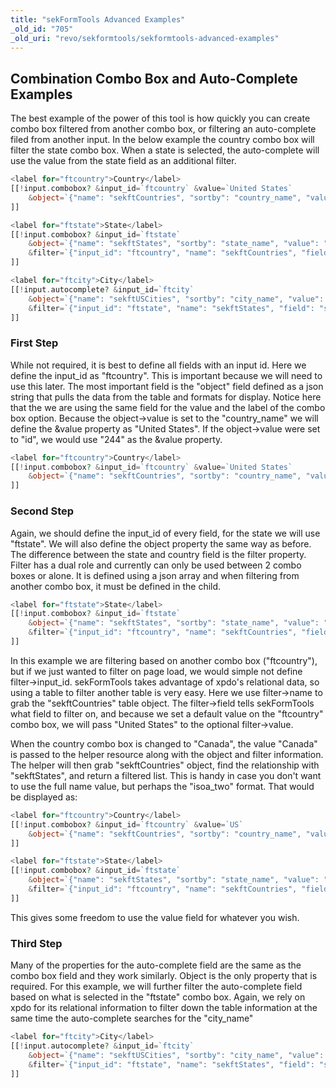 ```yaml
---
title: "sekFormTools Advanced Examples"
_old_id: "705"
_old_uri: "revo/sekformtools/sekformtools-advanced-examples"
---
```


## Combination Combo Box and Auto-Complete Examples

The best example of the power of this tool is how quickly you can create combo box filtered from another combo box, or filtering an auto-complete filed from another input. In the below example the country combo box will filter the state combo box. When a state is selected, the auto-complete will use the value from the state field as an additional filter.

``` php
<label for="ftcountry">Country</label>
[[!input.combobox? &input_id=`ftcountry` &value=`United States`
    &object=`{"name": "sekftCountries", "sortby": "country_name", "value": "country_name", "label": "country_name"}`
]]

<label for="ftstate">State</label>
[[!input.combobox? &input_id=`ftstate`
    &object=`{"name": "sekftStates", "sortby": "state_name", "value": "state_name", "label": "state_name"}`
    &filter=`{"input_id": "ftcountry", "name": "sekftCountries", "field": "country_name", "value": "United States"}`
]]

<label for="ftcity">City</label>
[[!input.autocomplete? &input_id=`ftcity`
    &object=`{"name": "sekftUSCities", "sortby": "city_name", "value": "city_name", "label": "city_name"}`
    &filter=`{"input_id": "ftstate", "name": "sekftStates", "field": "state_name"}`
]]
```

### First Step

While not required, it is best to define all fields with an input id. Here we define the input\_id as "ftcountry". This is important because we will need to use this later. The most important field is the "object" field defined as a json string that pulls the data from the table and formats for display. Notice here that the we are using the same field for the value and the label of the combo box option. Because the object->value is set to the "country\_name" we will define the &value property as "United States". If the object->value were set to "id", we would use "244" as the &value property.

``` php
<label for="ftcountry">Country</label>
[[!input.combobox? &input_id=`ftcountry` &value=`United States`
    &object=`{"name": "sekftCountries", "sortby": "country_name", "value": "country_name", "label": "country_name"}`
]]
```

### Second Step

Again, we should define the input\_id of every field, for the state we will use "ftstate". We will also define the object property the same way as before. The difference between the state and country field is the filter property. Filter has a dual role and currently can only be used between 2 combo boxes or alone. It is defined using a json array and when filtering from another combo box, it must be defined in the child.

``` php
<label for="ftstate">State</label>
[[!input.combobox? &input_id=`ftstate`
    &object=`{"name": "sekftStates", "sortby": "state_name", "value": "state_name", "label": "state_name"}`
    &filter=`{"input_id": "ftcountry", "name": "sekftCountries", "field": "country_name", "value": "United States"}`
]]
```

In this example we are filtering based on another combo box ("ftcountry"), but if we just wanted to filter on page load, we would simple not define filter->input\_id. sekFormTools takes advantage of xpdo's relational data, so using a table to filter another table is very easy. Here we use filter->name to grab the "sekftCountries" table object. The filter->field tells sekFormTools what field to filter on, and because we set a default value on the "ftcountry" combo box, we will pass "United States" to the optional filter->value.

When the country combo box is changed to "Canada", the value "Canada" is passed to the helper resource along with the object and filter information. The helper will then grab "sekftCountries" object, find the relationship with "sekftStates", and return a filtered list. This is handy in case you don't want to use the full name value, but perhaps the "isoa\_two" format. That would be displayed as:

``` php
<label for="ftcountry">Country</label>
[[!input.combobox? &input_id=`ftcountry` &value=`US`
    &object=`{"name": "sekftCountries", "sortby": "country_name", "value": "isoa_two", "label": "country_name"}`
]]

<label for="ftstate">State</label>
[[!input.combobox? &input_id=`ftstate`
    &object=`{"name": "sekftStates", "sortby": "state_name", "value": "state_name", "label": "state_name"}`
    &filter=`{"input_id": "ftcountry", "name": "sekftCountries", "field": "isoa_two", "value": "US"}`
]]
```

This gives some freedom to use the value field for whatever you wish.

### Third Step

Many of the properties for the auto-complete field are the same as the combo box field and they work similarly. Object is the only property that is required. For this example, we will further filter the auto-complete field based on what is selected in the "ftstate" combo box. Again, we rely on xpdo for its relational information to filter down the table information at the same time the auto-complete searches for the "city\_name"

``` php
<label for="ftcity">City</label>
[[!input.autocomplete? &input_id=`ftcity`
    &object=`{"name": "sekftUSCities", "sortby": "city_name", "value": "city_name", "label": "city_name"}`
    &filter=`{"input_id": "ftstate", "name": "sekftStates", "field": "state_name"}`
]]
```
